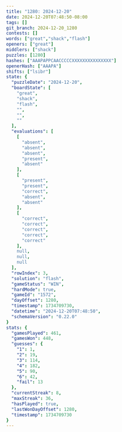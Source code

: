 ```yaml
---
title: "1280: 2024-12-20"
date: 2024-12-20T07:48:50-08:00
tags: []
git_branch: 2024-12-20_1280
contests: []
words: ["great","shack","flash"]
openers: ["great"]
middlers: ["shack"]
puzzles: [1280]
hashes: ["AAAPAPPCAACCCCCXXXXXXXXXXXXXXX"]
openerHash: ["AAAPA"]
shifts: ["lsibr"]
state: {
  "puzzleDate": "2024-12-20",
  "boardState": [
    "great",
    "shack",
    "flash",
    "",
    "",
    ""
  ],
  "evaluations": [
    [
      "absent",
      "absent",
      "absent",
      "present",
      "absent"
    ],
    [
      "present",
      "present",
      "correct",
      "absent",
      "absent"
    ],
    [
      "correct",
      "correct",
      "correct",
      "correct",
      "correct"
    ],
    null,
    null,
    null
  ],
  "rowIndex": 3,
  "solution": "flash",
  "gameStatus": "WIN",
  "hardMode": true,
  "gameId": "1572",
  "dayOffset": 1280,
  "timestamp": 1734709730,
  "datetime": "2024-12-20T07:48:50",
  "schemaVersion": "0.22.0"
}
stats: {
  "gamesPlayed": 461,
  "gamesWon": 448,
  "guesses": {
    "1": 1,
    "2": 19,
    "3": 114,
    "4": 182,
    "5": 90,
    "6": 42,
    "fail": 13
  },
  "currentStreak": 8,
  "maxStreak": 36,
  "hasPlayed": true,
  "lastWonDayOffset": 1280,
  "timestamp": 1734709730
}
---
```

<!-- more -->
